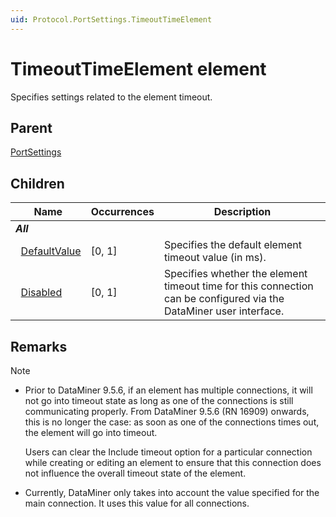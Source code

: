 ```yaml
---
uid: Protocol.PortSettings.TimeoutTimeElement
---
```


# TimeoutTimeElement element

Specifies settings related to the element timeout.

## Parent

[PortSettings](xref:Protocol.PortSettings)

## Children

|Name|Occurrences|Description|
|--- |--- |--- |
|***All***|||
|&nbsp;&nbsp;[DefaultValue](xref:Protocol.PortSettings.TimeoutTimeElement.DefaultValue)|[0, 1]|Specifies the default element timeout value (in ms).|
|&nbsp;&nbsp;[Disabled](xref:Protocol.PortSettings.TimeoutTimeElement.Disabled)|[0, 1]|Specifies whether the element timeout time for this connection can be configured via the DataMiner user interface.|

## Remarks

> [!NOTE]
>
> - Prior to DataMiner 9.5.6, if an element has multiple connections, it will not go into timeout state as long as one of the connections is still communicating properly. From DataMiner 9.5.6 (RN 16909) onwards, this is no longer the case: as soon as one of the connections times out, the element will go into timeout.
>
>    Users can clear the Include timeout option for a particular connection while creating or editing an element to ensure that this connection does not influence the overall timeout state of the element.
>
> - Currently, DataMiner only takes into account the value specified for the main connection. It uses this value for all connections.
